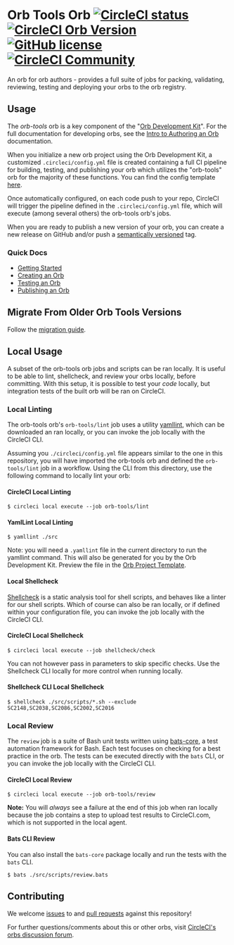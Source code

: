 # Orb Tools Orb [![CircleCI status](https://circleci.com/gh/CircleCI-Public/orb-tools-orb.svg "CircleCI status")](https://circleci.com/gh/CircleCI-Public/orb-tools-orb) [![CircleCI Orb Version](https://badges.circleci.com/orbs/circleci/orb-tools.svg)](https://circleci.com/orbs/registry/orb/circleci/orb-tools) [![GitHub license](https://img.shields.io/badge/license-MIT-blue.svg)](https://raw.githubusercontent.com/CircleCI-Public/orb-tools-orb/master/LICENSE) [![CircleCI Community](https://img.shields.io/badge/community-CircleCI%20Discuss-343434.svg)](https://discuss.circleci.com/c/ecosystem/orbs)

An orb for orb authors - provides a full suite of jobs for packing, validating, reviewing, testing and deploying your orbs to the orb registry.

## Usage

The _orb-tools_ orb is a key component of the "[Orb Development Kit](https://circleci.com/docs/2.0/orb-author/#orb-development-kit)". For the full documentation for developing orbs, see the [Intro to Authoring an Orb](https://circleci.com/docs/2.0/orb-author-intro/) documentation.

When you initialize a new orb project using the Orb Development Kit, a customized `.circleci/config.yml` file is created containing a full CI pipeline for building, testing, and publishing your orb which utilizes the "orb-tools" orb for the majority of these functions. You can find the config template [here](https://github.com/CircleCI-Public/Orb-Project-Template/).

Once automatically configured, on each code push to your repo, CircleCI will trigger the pipeline defined in the `.circleci/config.yml` file, which will execute (among several others) the orb-tools orb's jobs.

When you are ready to publish a new version of your orb, you can create a new release on GitHub and/or push a [semantically versioned](https://semver.org/) tag.

### Quick Docs
 - [Getting Started](https://circleci.com/docs/2.0/orb-author-intro/)
 - [Creating an Orb](https://circleci.com/docs/2.0/orb-author/)
 - [Testing an Orb](https://circleci.com/docs/2.0/testing-orbs/)
 - [Publishing an Orb](https://circleci.com/docs/2.0/creating-orbs/)

## Migrate From Older Orb Tools Versions

Follow the [migration guide](./MIGRATION.md).

## Local Usage

A subset of the orb-tools orb jobs and scripts can be ran locally. It is useful to be able to lint, shellcheck, and review your orbs locally, before committing. With this setup, it is possible to test your _code_ locally, but integration tests of the built orb will be ran on CircleCI.

### Local Linting

The orb-tools orb's `orb-tools/lint` job uses a utility [yamllint](https://yamllint.readthedocs.io/en/stable/), which can be downloaded an ran locally, or you can invoke the job locally with the CircleCI CLI.

Assuming you `./circleci/config.yml` file appears similar to the one in this repository, you will have imported the orb-tools orb and defined the `orb-tools/lint` job in a workflow. Using the CLI from this directory, use the following command to locally lint your orb:

#### CircleCI Local Linting

```shell
$ circleci local execute --job orb-tools/lint
```

#### YamlLint Local Linting

```shell
$ yamllint ./src
```

Note: you will need a `.yamllint` file in the current directory to run the yamllint command. This will also be generated for you by the Orb Development Kit. Preview the file in the [Orb Project Template](https://github.com/CircleCI-Public/Orb-Project-Template).

#### Local Shellcheck

[Shellcheck](https://github.com/koalaman/shellcheck) is a static analysis tool for shell scripts, and behaves like a linter for our shell scripts. Which of course can also be ran locally, or if defined within your configuration file, you can invoke the job locally with the CircleCI CLI.

#### CircleCI Local Shellcheck

```shell
$ circleci local execute --job shellcheck/check
```

You can not however pass in parameters to skip specific checks. Use the Shellcheck CLI locally for more control when running locally.

#### Shellcheck CLI Local Shellcheck

```shell
$ shellcheck ./src/scripts/*.sh --exclude SC2148,SC2038,SC2086,SC2002,SC2016
```

### Local Review

The `review` job is a suite of Bash unit tests written using [bats-core](https://github.com/bats-core/bats-core), a test automation framework for Bash. Each test focuses on checking for a best practice in the orb. The tests can be executed directly with the `bats` CLI, or you can invoke the job locally with the CircleCI CLI.

#### CircleCI Local Review

```shell
$ circleci local execute --job orb-tools/review
```

**Note:** You will _always_ see a failure at the end of this job when ran locally because the job contains a step to upload test results to CircleCI.com, which is not supported in the local agent.

#### Bats CLI Review

You can also install the `bats-core` package locally and run the tests with the `bats` CLI.

```shell
$ bats ./src/scripts/review.bats
```

## Contributing

We welcome [issues](https://github.com/CircleCI-Public/orb-tools-orb/issues) to and [pull requests](https://github.com/CircleCI-Public/orb-tools-orb/pulls) against this repository!

For further questions/comments about this or other orbs, visit [CircleCI's orbs discussion forum](https://discuss.circleci.com/c/ecosystem/orbs).
